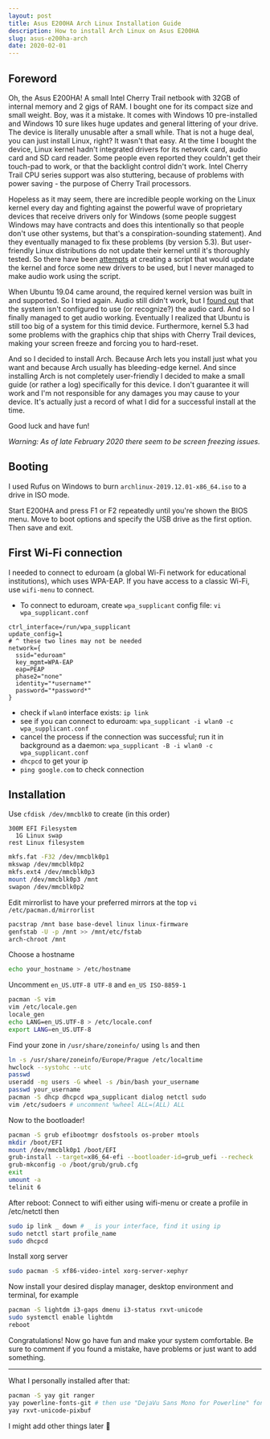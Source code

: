 ```yaml
---
layout: post
title: Asus E200HA Arch Linux Installation Guide
description: How to install Arch Linux on Asus E200HA
slug: asus-e200ha-arch
date: 2020-02-01
---
```


## Foreword

Oh, the Asus E200HA! A small Intel Cherry Trail netbook with 32GB of internal memory and
2 gigs of RAM. I bought one for its compact size and small weight. Boy, was
it a mistake. It comes with Windows 10 pre-installed and Windows 10 sure likes
huge updates and general littering of your drive. The device is literally unusable after a small while. That is not a huge
deal, you can just install Linux, right? It wasn't that easy. At the time I
bought the device, Linux kernel hadn't integrated drivers for its network card,
audio card and SD card reader. Some people even reported they couldn't get their touch-pad
to work, or that the backlight control didn't work. Intel Cherry Trail CPU series
support was also stuttering, because of problems with power saving - the purpose
of Cherry Trail processors.

Hopeless as it may seem, there are incredible people working on the Linux kernel
every day and fighting against the powerful wave of proprietary devices that receive drivers only for Windows (some people suggest Windows may have contracts and does this intentionally so that people don't use other systems, but that's a conspiration-sounding statement). And they eventually managed to fix these problems (by version 5.3). But user-friendly
Linux distributions do not update their kernel until it's thoroughly tested. So
there have been
[attempts](https://github.com/Grippy98/Asus-E200HA-Linux-Post-Install-Script) at
creating a script that would update the kernel and force some new drivers to be
used, but I never managed to make audio work using the script.

When Ubuntu 19.04 came around, the required kernel version was built in and
supported. So I tried again. Audio still didn't work, but I [found out](https://github.com/heikomat/linux/tree/cx2072x/cx2072x_fixes_and_manual)
that the system isn't configured to use (or recognize?) the audio card. And so I finally managed to get audio working. Eventually I realized that Ubuntu is still too big of a system for this timid device. Furthermore, kernel 5.3 had some problems with the graphics chip that ships with Cherry Trail devices, making your screen freeze and forcing you to hard-reset.

And so I decided to install Arch. Because Arch lets you install just what you want and because Arch usually has bleeding-edge kernel. And since installing Arch is not completely user-friendly I decided to make a small guide (or rather a log) specifically for this device. I don't guarantee it will work and I'm not responsible for any damages you may cause to your device. It's actually just a record of what I did for a successful install at the time.

Good luck and have fun!

*Warning: As of late February 2020 there seem to be screen freezing issues.*

## Booting

I used Rufus on Windows to burn `archlinux-2019.12.01-x86_64.iso` to a drive in ISO mode.

Start E200HA and press F1 or F2 repeatedly until you're shown the BIOS menu. Move to boot options and specify the USB drive as the first option. Then save and exit.

## First Wi-Fi connection

I needed to connect to eduroam (a global Wi-Fi network for educational institutions), which uses WPA-EAP. If you have access to a classic Wi-Fi, use `wifi-menu` to connect.

- To connect to eduroam, create `wpa_supplicant` config file: `vi wpa_supplicant.conf`

```text
ctrl_interface=/run/wpa_supplicant
update_config=1
# ^ these two lines may not be needed
network={
  ssid="eduroam"
  key_mgmt=WPA-EAP
  eap=PEAP
  phase2="none"
  identity="*username*"
  password="*password*"
}
```

- check if `wlan0` interface exists: `ip link`
- see if you can connect to eduroam: `wpa_supplicant -i wlan0 -c wpa_supplicant.conf`
- cancel the process if the connection was successful; run it in background as a daemon: `wpa_supplicant -B -i wlan0 -c wpa_supplicant.conf`
- `dhcpcd` to get your ip
- `ping google.com` to check connection

## Installation

Use `cfdisk /dev/mmcblk0` to create (in this order)

```text
300M EFI Filesystem
  1G Linux swap
rest Linux filesystem
```

```bash
mkfs.fat -F32 /dev/mmcblk0p1
mkswap /dev/mmcblk0p2
mkfs.ext4 /dev/mmcblk0p3
mount /dev/mmcblk0p3 /mnt
swapon /dev/mmcblk0p2
```

Edit mirrorlist to have your preferred mirrors at the top
```vi /etc/pacman.d/mirrorlist```

```bash
pacstrap /mnt base base-devel linux linux-firmware
genfstab -U -p /mnt >> /mnt/etc/fstab
arch-chroot /mnt
```

Choose a hostname

```bash
echo your_hostname > /etc/hostname
```

Uncomment `en_US.UTF-8 UTF-8` and `en_US ISO-8859-1`

```bash
pacman -S vim
vim /etc/locale.gen
locale_gen
echo LANG=en_US.UTF-8 > /etc/locale.conf
export LANG=en_US.UTF-8
```

Find your zone in `/usr/share/zoneinfo/` using `ls` and then

```bash
ln -s /usr/share/zoneinfo/Europe/Prague /etc/localtime
hwclock --systohc --utc
passwd
useradd -mg users -G wheel -s /bin/bash your_username
passwd your_username
pacman -S dhcp dhcpcd wpa_supplicant dialog netctl sudo
vim /etc/sudoers # uncomment %wheel ALL=(ALL) ALL
```

Now to the bootloader!

```bash
pacman -S grub efibootmgr dosfstools os-prober mtools
mkdir /boot/EFI
mount /dev/mmcblk0p1 /boot/EFI
grub-install --target=x86_64-efi --bootloader-id=grub_uefi --recheck
grub-mkconfig -o /boot/grub/grub.cfg
exit
umount -a
telinit 6
```

After reboot:
Connect to wifi either using wifi-menu or create a profile in /etc/netctl then

```bash
sudo ip link _ down # _ is your interface, find it using ip
sudo netctl start profile_name
sudo dhcpcd
```

Install xorg server

```bash
sudo pacman -S xf86-video-intel xorg-server-xephyr
```

Now install your desired display manager, desktop environment and terminal, for example

```bash
pacman -S lightdm i3-gaps dmenu i3-status rxvt-unicode
sudo systemctl enable lightdm
reboot
```

Congratulations! Now go have fun and make your system comfortable. Be sure to comment if you found a mistake, have problems or just want to add something.

---

What I personally installed after that:

```bash
pacman -S yay git ranger
yay powerline-fonts-git # then use "DejaVu Sans Mono for Powerline" font in your terminal
yay rxvt-unicode-pixbuf
```

I might add other things later 🙂

[1]: https://www.tecmint.com/arch-linux-installation-and-configuration-guide/
